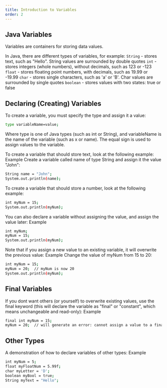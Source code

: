```yaml
---
title: Introduction to Variables
order: 2
---
```

## Java Variables
Variables are containers for storing data values.

In Java, there are different types of variables, for example:
`String` - stores text, such as "Hello". String values are surrounded by double quotes
`int` - stores integers (whole numbers), without decimals, such as 123 or -123
`float` - stores floating point numbers, with decimals, such as 19.99 or -19.99
`char` - stores single characters, such as 'a' or 'B'. Char values are surrounded by single quotes
`boolean` - stores values with two states: true or false

## Declaring (Creating) Variables
To create a variable, you must specify the type and assign it a value:
```bash
type variableName=value;
```
Where type is one of Java types (such as int or String), and variableName is the name of the variable (such as x or name). The equal sign is used to assign values to the variable.

To create a variable that should store text, look at the following example:
Example
Create a variable called name of type String and assign it the value "John":
```bash
String name = "John";
System.out.println(name);

```
To create a variable that should store a number, look at the following example:
```bash
int myNum = 15;
System.out.println(myNum);
```
You can also declare a variable without assigning the value, and assign the value later:
Example
```bash
int myNum;
myNum = 15;
System.out.println(myNum);
```
Note that if you assign a new value to an existing variable, it will overwrite the previous value:
Example Change the value of myNum from 15 to 20:
```bash
int myNum = 15;
myNum = 20;  // myNum is now 20
System.out.println(myNum);
```
## Final Variables
If you dont want others (or yourself) to overwrite existing values, use the final keyword (this will declare the variable as "final" or "constant", which means unchangeable and read-only):
Example
```bash
final int myNum = 15;
myNum = 20;  // will generate an error: cannot assign a value to a final variable
```

## Other Types
A demonstration of how to declare variables of other types:
Example
```bash
int myNum = 5;
float myFloatNum = 5.99f;
char myLetter = 'D';
boolean myBool = true;
String myText = "Hello";
```

